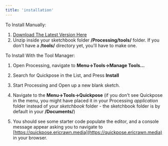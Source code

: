 ```yaml
---
title: 'installation'
---
```


To Install Manually:

1. [Download The Latest Version Here](https://ericrawn.media.quickpose)
2. Unzip inside your sketchbook folder **/Processing/tools/** folder.  If you don't have a **/tools/** directory yet, you'll have to make one. 


To Install With the Tool Manager:

1. Open Processing, navigate to **Menu->Tools->Manage Tools...**
2. Search for Quickpose in the List, and Press **Install**

3. Start Processing and Open up a new blank sketch.
4. Navigate to the **Menu->Tools->Quickpose** (if you don't see Quickpose in the menu, you might have placed it in your Processing *application* folder instead of your *sketchbook* folder - the sketchbook folder is by default in your **/Documents/**)
5. You should see some starter code populate the editor, and a console message appear asking you to navigate to [https://quickpose.ericrawn.media](https://quickpose.ericrawn.media) in your browser.


